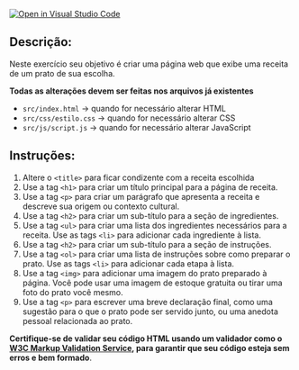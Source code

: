 [![Open in Visual Studio Code](https://classroom.github.com/assets/open-in-vscode-718a45dd9cf7e7f842a935f5ebbe5719a5e09af4491e668f4dbf3b35d5cca122.svg)](https://classroom.github.com/online_ide?assignment_repo_id=14250596&assignment_repo_type=AssignmentRepo)
## Descrição:

Neste exercício seu objetivo é criar uma página web que exibe uma receita de um prato de sua escolha.

**Todas as alterações devem ser feitas nos arquivos já existentes**

* `src/index.html` -> quando for necessário alterar HTML
* `src/css/estilo.css` -> quando for necessário alterar CSS
* `src/js/script.js` -> quando for necessário alterar JavaScript

## Instruções:

1. Altere o `<title>` para ficar condizente com a receita escolhida
1. Use a tag `<h1>` para criar um título principal para a página de receita.
1. Use a tag `<p>` para criar um parágrafo que apresenta a receita e descreve sua origem ou contexto cultural.
1. Use a tag `<h2>` para criar um sub-título para a seção de ingredientes.
1. Use a tag `<ul>` para criar uma lista dos ingredientes necessários para a receita. Use as tags `<li>` para adicionar cada ingrediente à lista.
1. Use a tag `<h2>` para criar um sub-título para a seção de instruções.
1. Use a tag `<ol>` para criar uma lista de instruções sobre como preparar o prato. Use as tags `<li>` para adicionar cada etapa à lista.
1. Use a tag `<img>` para adicionar uma imagem do prato preparado à página. Você pode usar uma imagem de estoque gratuita ou tirar uma foto do prato você mesmo.
1. Use a tag `<p>` para escrever uma breve declaração final, como uma sugestão para o que o prato pode ser servido junto, ou uma anedota pessoal relacionada ao prato.

**Certifique-se de validar seu código HTML usando um validador como o [W3C Markup Validation Service](https://validator.w3.org/), para garantir que seu código esteja sem erros e bem formado**.
